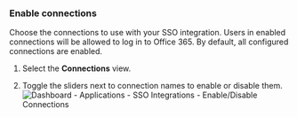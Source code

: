 ### Enable connections

Choose the connections to use with your SSO integration. Users in enabled connections will be allowed to log in to Office 365. By default, all configured connections are enabled.

1. Select the **Connections** view.

2. Toggle the sliders next to connection names to enable or disable them.
![Dashboard - Applications - SSO Integrations - Enable/Disable Connections](https://auth0.com/docs/media/articles/dashboard/sso-integrations/dashboard-integrations-sso-create_view-connections.png)
